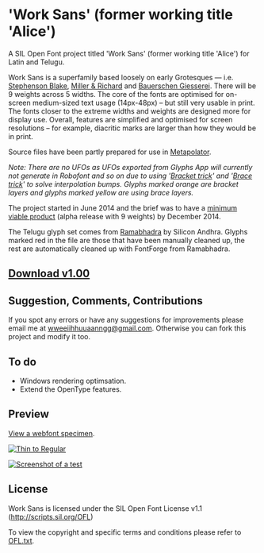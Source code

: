 'Work Sans' (former working title 'Alice')
===

A SIL Open Font project titled 'Work Sans' (former working title 'Alice') for Latin and Telugu.

Work Sans is a superfamily based loosely on early Grotesques — i.e. [Stephenson Blake](https://www.flickr.com/photos/stewf/14444337254/), [Miller & Richard](https://archive.org/stream/printingtypespec00millrich#page/226/mode/2up/) and [Bauerschen Giesserei](https://archive.org/stream/hauptprobeingedr00baue#page/109/mode/1up). There will be 9 weights across 5 widths. The core of the fonts are optimised for on-screen medium-sized text usage (14px-48px) – but still very usable in print. The fonts closer to the extreme widths and weights are designed more for display use. Overall, features are simplified and optimised for screen resolutions – for example, diacritic marks are larger than how they would be in print.

Source files have been partly prepared for use in [Metapolator](http://www.metapolator.com). 

*Note: There are no UFOs as UFOs exported from Glyphs App will currently not generate in Robofont and so on due to using '[Bracket trick](http://www.glyphsapp.com/tutorials/alternating-glyph-shapes)' and '[Brace trick](http://www.glyphsapp.com/tutorials/additional-masters-for-individual-glyphs-the-brace-trick)' to solve interpolation bumps. Glyphs marked orange are bracket layers and glyphs marked yellow are using brace layers.*

The project started in June 2014 and the brief was to have a [minimum viable product](http://en.wikipedia.org/wiki/Minimum_viable_product) (alpha release with 9 weights) by December 2014.

The Telugu glyph set comes from [Ramabhadra](http://teluguvijayam.org/fonts.html) by Silicon Andhra. Glyphs marked red in the file are those that have been manually cleaned up, the rest are automatically cleaned up with FontForge from Ramabhadra.

## [Download v1.00](https://github.com/weiweihuanghuang/Work-Sans/archive/v1.0.zip)

## Suggestion, Comments, Contributions
If you spot any errors or have any suggestions for improvements please email me at <a href="mailto:wweeiihhuuaanngg@gmail.com">wweeiihhuuaanngg@gmail.com</a>. Otherwise you can fork this project and modify it too.

## To do
- Windows rendering optimsation.
- Extend the OpenType features.

## Preview

[View a webfont specimen](http://weiweihuanghuang.github.io/Work-Sans/).

<a href="http://weiweihuanghuang.github.io/Work-Sans/">![Thin to Regular](https://github.com/weiweihuanghuang/Work-Sans/raw/master/src/Screenshots/waterfall.png)

![Screenshot of a test](https://github.com/weiweihuanghuang/Work-Sans/raw/master/src/Screenshots/preview4.png)</a>

## License

Work Sans is licensed under the SIL Open Font License v1.1 (<http://scripts.sil.org/OFL>)

To view the copyright and specific terms and conditions please refer to [OFL.txt](https://github.com/weiweihuanghuang/Work-Sans/blob/master/OFL.txt).